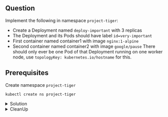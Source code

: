 ## Question

Implement the following in namespace `project-tiger`:
- Create a Deployment named `deploy-important` with 3 replicas
- The Deployment and its Pods should have label `id=very-important`
- First container named container1 with image `nginx:1-alpine`
- Second container named container2 with image `google/pause`
There should only ever be one Pod of that Deployment running on one worker node, use `topologyKey: kubernetes.io/hostname` for this.

## Prerequisites
Create namespace `project-tiger`

```
kubectl create ns project-tiger
```

<details>
<summary> Solution</summary>
Generate a deployment yaml file , which later we will modify

```
kubectl create deployment deploy-important --image=nginx:1-alpine --dry-run=client -o yaml > deployment.yaml
```
Modify the deployment.yaml file like below:

```
apiVersion: apps/v1
kind: Deployment
metadata:
  creationTimestamp: null
  labels:
    id: very-important
  name: deploy-important
spec:
  replicas: 3
  selector:
    matchLabels:
      id: very-important
  template:
    metadata:
      labels:
        id: very-important
    spec:
      containers:
      - image: nginx:1-alpine
        name: container1
      - image: google/pause
        name: container2
      affinity:
        podAntiAffinity:
          requiredDuringSchedulingIgnoredDuringExecution:
          - labelSelector:
              matchExpressions:
              - key: id
                operator: In
                values:
                - very-important
            topologyKey: kubernetes.io/hostname
```

```
kubectl create -f deployment.yaml -n project-tiger
```

```
kubectl get pods -n project-tiger -o wide
```

</details>

<details>
<summary> CleanUp</summary>

```
kubectl -n project-tiger delete deployment deploy-important
kubectl delete ns project-tiger
```

</details>
